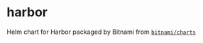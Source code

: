 # harbor
Helm chart for Harbor packaged by Bitnami from [`bitnami/charts`](https://github.com/bitnami/charts/blob/main/bitnami/harbor/README.md)
